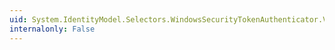 ```yaml
---
uid: System.IdentityModel.Selectors.WindowsSecurityTokenAuthenticator.ValidateTokenCore(System.IdentityModel.Tokens.SecurityToken)
internalonly: False
---
```

